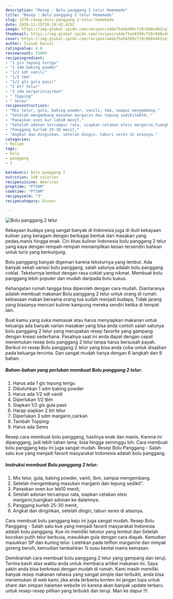 ```yaml
---
description: "Resep : Bolu panggang 2 telur Homemade"
title: "Resep : Bolu panggang 2 telur Homemade"
slug: 1578-resep-bolu-panggang-2-telur-homemade
date: 2020-12-25T20:39:43.425Z
image: https://img-global.cpcdn.com/recipes/a4def5eb8309cf29/680x482cq70/bolu-panggang-2-telur-foto-resep-utama.jpg
thumbnail: https://img-global.cpcdn.com/recipes/a4def5eb8309cf29/680x482cq70/bolu-panggang-2-telur-foto-resep-utama.jpg
cover: https://img-global.cpcdn.com/recipes/a4def5eb8309cf29/680x482cq70/bolu-panggang-2-telur-foto-resep-utama.jpg
author: Isaiah Daniel
ratingvalue: 4.8
reviewcount: 31060
recipeingredient:
- "1 gls tepung terigu"
- "1 sdm baking powder"
- "1/2 sdt vanili"
- "1/2 tbm"
- "1/2 gls gula pasir"
- "2 btr telur"
- "3 sdm margarincairkan"
- " Topping"
- " Seres"
recipeinstructions:
- "Mix telur, gula, baking powder, vanili, tbm, sampai mengembang."
- "Setelah mengembang masukan margarin dan tepung sedikit&#34;."
- "Panaskan oven kur leb10 menit,"
- "Setelah adonan tercampur rata, siapkan cetakan olesi margarin,tuangkan adonan ke dalamnya."
- "Panggang kurleb 25-30 menit,"
- "Angkat dan dinginkan, setelah dingin, taburi seres di atasnya."
categories:
- Recipe
tags:
- bolu
- panggang
- 2

katakunci: bolu panggang 2 
nutrition: 140 calories
recipecuisine: American
preptime: "PT26M"
cooktime: "PT39M"
recipeyield: "3"
recipecategory: Dinner

---
```



![Bolu panggang 2 telur](https://img-global.cpcdn.com/recipes/a4def5eb8309cf29/680x482cq70/bolu-panggang-2-telur-foto-resep-utama.jpg)

Kekayaan budaya yang sangat banyak di Indonesia juga di ikuti kekayaan kuliner yang beragam dengan berbagai bentuk dari masakan yang pedas,manis hingga enak. Ciri khas kuliner Indonesia bolu panggang 2 telur yang kaya dengan rempah-rempah menampilkan kesan tersendiri bahkan untuk turis yang berkunjung.


Bolu panggang banyak digemari karena teksturnya yang lembut. Ada banyak sekali variasi bolu panggang, salah satunya adalah bolu panggang coklat. Teksturnya lembut dengan rasa coklat yang nikmat. Membuat bolu panggang lebih populer dan mudah daripada bolu kukus.

Kehangatan rumah tangga bisa diperoleh dengan cara mudah. Diantaranya adalah membuat makanan Bolu panggang 2 telur untuk orang di rumah. kebiasaan makan bersama orang tua sudah menjadi budaya, Tidak jarang yang biasanya mencari kuliner kampung mereka sendiri ketika di tempat lain.

Buat kamu yang suka memasak atau harus menyiapkan makanan untuk keluarga ada banyak varian masakan yang bisa anda contoh salah satunya bolu panggang 2 telur yang merupakan resep favorite yang gampang dengan kreasi sederhana. Pasalnya saat ini anda dapat dengan cepat menemukan resep bolu panggang 2 telur tanpa harus bersusah payah.
Berikut ini resep Bolu panggang 2 telur yang bisa anda coba untuk disajikan pada keluarga tercinta. Dan sangat mudah hanya dengan 6 langkah dan 9 bahan.


<!--inarticleads1-->

##### Bahan-bahan yang perlukan membuat Bolu panggang 2 telur:

1. Harus ada 1 gls tepung terigu
1. Dibutuhkan 1 sdm baking powder
1. Harus ada 1/2 sdt vanili
1. Diperlukan 1/2 tbm
1. Siapkan 1/2 gls gula pasir
1. Harap siapkan 2 btr telur
1. Diperlukan 3 sdm margarin,cairkan
1. Tambah  Topping:
1. Harus ada  Seres


Resep cara membuat bolu panggang, hasilnya enak dan manis. Karena ini dipanggang, jadi lebih tahan lama, bisa hingga seminggu loh. Cara membuat bolu panggang keju ini juga sangat mudah. Resep Bolu Panggang - Salah satu kue yang menjadi favorit masyarakat Indonesia adalah bolu panggang. 

<!--inarticleads2-->

##### Instruksi membuat  Bolu panggang 2 telur:

1. Mix telur, gula, baking powder, vanili, tbm, sampai mengembang.
1. Setelah mengembang masukan margarin dan tepung sedikit&#34;.
1. Panaskan oven kur leb10 menit,
1. Setelah adonan tercampur rata, siapkan cetakan olesi margarin,tuangkan adonan ke dalamnya.
1. Panggang kurleb 25-30 menit,
1. Angkat dan dinginkan, setelah dingin, taburi seres di atasnya.


Cara membuat bolu panggang keju ini juga sangat mudah. Resep Bolu Panggang - Salah satu kue yang menjadi favorit masyarakat Indonesia adalah bolu panggang. Kue ini memiliki tekstur yang lembut dan Setelah kocokan putih telur berbusa, masukkan gula dengan cara diayak. Kemudian masukkan SP dan kuning telur. Lelehkan pada telflon margarine dan minyak goreng bersih, kemudian tambahkan ¾ susu kental manis kemasan. 

Demikianlah cara membuat bolu panggang 2 telur yang gampang dan teruji. Terima kasih atas waktu anda untuk membaca artikel makanan ini. Saya yakin anda bisa berkreasi dengan mudah di rumah. Kami masih memiliki banyak resep makanan rahasia yang sangat simple dan terbukti, anda bisa menemukan di web kami, jika anda terbantu konten ini jangan lupa untuk share dan simpan halaman website ini karena akan banyak update terbaru untuk resep-resep pilihan yang terbukti dan teruji. Mari ke dapur !!!. 
